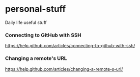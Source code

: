 # personal-stuff
Daily life useful stuff

### Connecting to GitHub with SSH
https://help.github.com/articles/connecting-to-github-with-ssh/

### Changing a remote's URL
https://help.github.com/articles/changing-a-remote-s-url/
